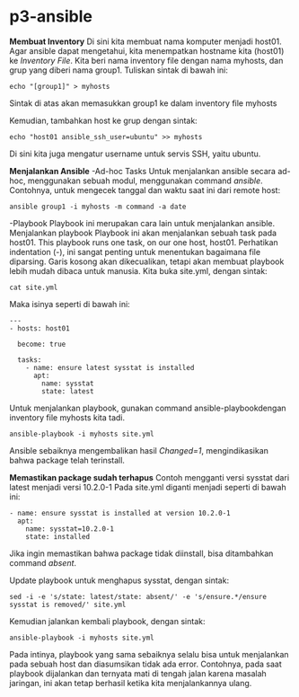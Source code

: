 # p3-ansible

**Membuat Inventory**
Di sini kita membuat nama komputer menjadi host01. Agar ansible dapat mengetahui, kita menempatkan hostname kita (host01) ke *Inventory File*. Kita beri nama inventory file dengan nama myhosts, dan grup yang diberi nama group1.
Tuliskan sintak di bawah ini:

```echo "[group1]" > myhosts```

Sintak di atas akan memasukkan group1 ke dalam inventory file myhosts

Kemudian, tambahkan host ke grup dengan sintak:

```echo "host01 ansible_ssh_user=ubuntu" >> myhosts```

Di sini kita juga mengatur username untuk servis SSH, yaitu ubuntu.

**Menjalankan Ansible**
-Ad-hoc Tasks
Untuk menjalankan ansible secara ad-hoc, menggunakan sebuah modul, menggunakan command *ansible*.
Contohnya, untuk mengecek tanggal dan waktu saat ini dari remote host:

```ansible group1 -i myhosts -m command -a date```

-Playbook
Playbook ini merupakan cara lain untuk menjalankan ansible.
Menjalankan playbook
Playbook ini akan menjalankan sebuah task pada host01.
This playbook runs one task, on our one host, host01. Perhatikan indentation (-), ini sangat penting untuk menentukan bagaimana file diparsing. Garis kosong akan dikecualikan, tetapi akan membuat playbook lebih mudah dibaca untuk manusia.
Kita buka site.yml, dengan sintak:

```cat site.yml```

Maka isinya seperti di bawah ini:

```
---
- hosts: host01

  become: true

  tasks:
    - name: ensure latest sysstat is installed
      apt:
        name: sysstat
        state: latest
```

Untuk menjalankan playbook, gunakan command ansible-playbookdengan inventory file myhosts kita tadi.

```ansible-playbook -i myhosts site.yml```

Ansible sebaiknya mengembalikan hasil *Changed=1*, mengindikasikan bahwa package telah terinstall.

**Memastikan package sudah terhapus**
Contoh mengganti versi sysstat dari latest menjadi versi 10.2.0-1
Pada site.yml diganti menjadi seperti di bawah ini:

```
- name: ensure sysstat is installed at version 10.2.0-1
  apt:
    name: sysstat=10.2.0-1
    state: installed
```

Jika ingin memastikan bahwa package tidak diinstall, bisa ditambahkan command *absent*.

Update playbook untuk menghapus sysstat, dengan sintak:

```sed -i -e 's/state: latest/state: absent/' -e 's/ensure.*/ensure sysstat is removed/' site.yml```

Kemudian jalankan kembali playbook, dengan sintak:

```ansible-playbook -i myhosts site.yml```

Pada intinya, playbook yang sama sebaiknya selalu bisa untuk menjalankan pada sebuah host dan diasumsikan tidak ada error.
Contohnya, pada saat playbook dijalankan dan ternyata mati di tengah jalan karena masalah jaringan, ini akan tetap berhasil ketika kita menjalankannya ulang.
